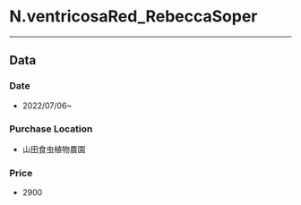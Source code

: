 # N.ventricosaRed_RebeccaSoper
---
## **Data**

### Date  
* 2022/07/06~
### Purchase Location
* 山田食虫植物農園
### Price
* 2900

